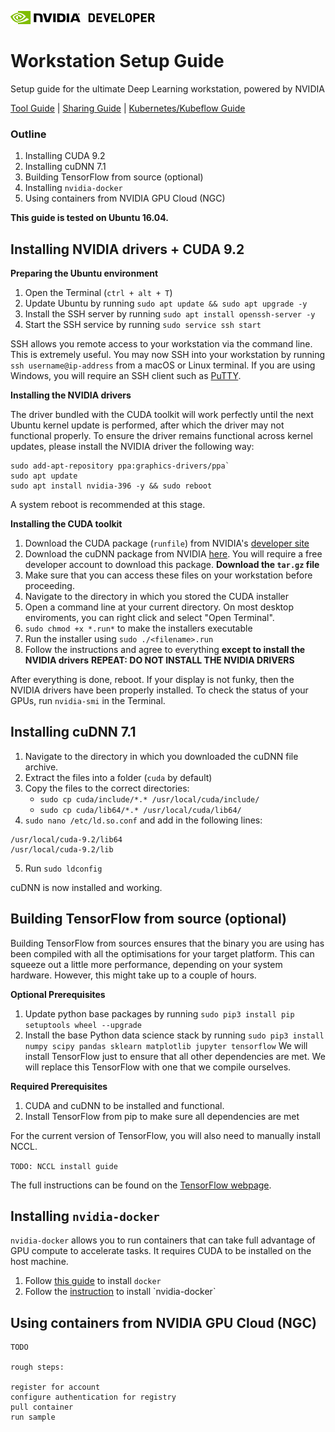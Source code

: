 ![NVIDIA](images/nvidia.png) ![developer](images/developer.png)

# Workstation Setup Guide
Setup guide for the ultimate Deep Learning workstation, powered by NVIDIA

[Tool Guide](nvidia-tools.md) | [Sharing Guide](sharing.md) | [Kubernetes/Kubeflow Guide](kubeflow-setup.md)

### Outline
1. Installing CUDA 9.2
2. Installing cuDNN 7.1
3. Building TensorFlow from source (optional)
4. Installing `nvidia-docker`
5. Using containers from NVIDIA GPU Cloud (NGC)

**This guide is tested on Ubuntu 16.04.**


## Installing NVIDIA drivers + CUDA 9.2

**Preparing the Ubuntu environment**

1. Open the Terminal (`ctrl + alt + T`)
2. Update Ubuntu by running `sudo apt update && sudo apt upgrade -y`
3. Install the SSH server by running `sudo apt install openssh-server -y`
4. Start the SSH service by running `sudo service ssh start`

SSH allows you remote access to your workstation via the command line. This is extremely useful. You may now SSH into your workstation by running `ssh username@ip-address` from a macOS or Linux terminal. If you are using Windows, you will require an SSH client such as [PuTTY](https://www.putty.org/).

**Installing the NVIDIA drivers**

The driver bundled with the CUDA toolkit will work perfectly until the next Ubuntu kernel update is performed, after which the driver may not functional properly. To ensure the driver remains functional across kernel updates, please install the NVIDIA driver the following way:

```
sudo add-apt-repository ppa:graphics-drivers/ppa`
sudo apt update
sudo apt install nvidia-396 -y && sudo reboot
```

A system reboot is recommended at this stage.

**Installing the CUDA toolkit**
1. Download the CUDA package (`runfile`) from NVIDIA's [developer site](https://developer.nvidia.com/cuda-downloads?target_os=Linux)
2. Download the cuDNN package from NVIDIA [here](https://developer.nvidia.com/cudnn). You will require a free developer account to download this package.
   **Download the `tar.gz` file**
3. Make sure that you can access these files on your workstation before proceeding.
4. Navigate to the directory in which you stored the CUDA installer
5. Open a command line at your current directory. On most desktop enviroments, you can right click and select "Open Terminal". 
5. `sudo chmod +x *.run*` to make the installers executable
6. Run the installer using `sudo ./<filename>.run`
7. Follow the instructions and agree to everything **except to install the NVIDIA drivers**
   **REPEAT: DO NOT INSTALL THE NVIDIA DRIVERS**

After everything is done, reboot. If your display is not funky, then the NVIDIA drivers have been properly installed. To check the status of your GPUs, run `nvidia-smi` in the Terminal.

## Installing cuDNN 7.1

1. Navigate to the directory in which you downloaded the cuDNN file archive.
2. Extract the files into a folder (`cuda` by default)
3. Copy the files to the correct directories:
	- `sudo cp cuda/include/*.* /usr/local/cuda/include/`
	- `sudo cp cuda/lib64/*.* /usr/local/cuda/lib64/`
4. `sudo nano /etc/ld.so.conf` and add in the following lines:

```
/usr/local/cuda-9.2/lib64
/usr/local/cuda-9.2/lib
```

5. Run `sudo ldconfig`

cuDNN is now installed and working.

## Building TensorFlow from source (optional)

Building TensorFlow from sources ensures that the binary you are using has been compiled with all the optimisations for your target platform. This can squeeze out a little more performance, depending on your system hardware. However, this might take up to a couple of hours. 

**Optional Prerequisites**

1. Update python base packages by running `sudo pip3 install pip setuptools wheel --upgrade`
2. Install the base Python data science stack by running `sudo pip3 install numpy scipy pandas sklearn matplotlib jupyter tensorflow`
   We will install TensorFlow just to ensure that all other dependencies are met. We will replace this TensorFlow with one that we compile ourselves.

**Required Prerequisites**

1. CUDA and cuDNN to be installed and functional.
2. Install TensorFlow from pip to make sure all dependencies are met

For the current version of TensorFlow, you will also need to manually install NCCL.

`TODO: NCCL install guide`

The full instructions can be found on the [TensorFlow webpage](https://www.tensorflow.org/install/install_sources).

## Installing `nvidia-docker`

`nvidia-docker` allows you to run containers that can take full advantage of GPU compute to accelerate tasks. It requires CUDA to be installed on the host machine.

1. Follow [this guide](https://www.digitalocean.com/community/tutorials/how-to-install-and-use-docker-on-ubuntu-16-04) to install `docker`
2. Follow the [instruction](https://github.com/nvidia/nvidia-docker/wiki/Installation-(version-2.0)) to install `nvidia-docker`

## Using containers from NVIDIA GPU Cloud (NGC)

```
TODO

rough steps:

register for account
configure authentication for registry
pull container
run sample
```
